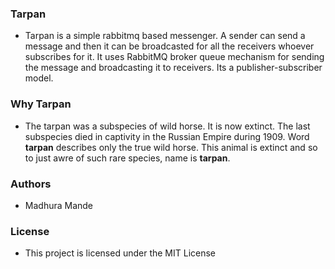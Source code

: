 ### Tarpan
- Tarpan is a simple rabbitmq based messenger. A sender can send a message and then it can be broadcasted for all the receivers whoever subscribes for it. It uses RabbitMQ broker queue mechanism for sending the message and broadcasting it to receivers. Its a publisher-subscriber model.

### Why Tarpan
- The tarpan was a subspecies of wild horse. It is now extinct. The last subspecies died in captivity in the Russian Empire during 1909. Word **tarpan** describes only the true wild horse. This animal is extinct and so to just awre of such rare species, name is **tarpan**.

### Authors
- Madhura Mande

### License
- This project is licensed under the MIT License

